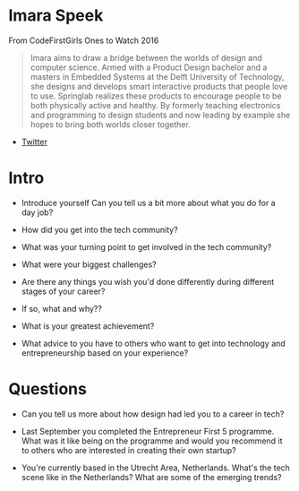 # Imara Speek

From CodeFirstGirls Ones to Watch 2016
> Imara aims to draw a bridge between the worlds of design and computer science. Armed with a Product Design bachelor and a masters in Embedded Systems at the Delft University of Technology, she designs and develops smart interactive products that people love to use. Springlab realizes these products to encourage people to be both physically active and healthy. By formerly teaching electronics and programming to design students and now leading by example she hopes to bring both worlds closer together.

* [Twitter](https://twitter.com/imaraspeek)


# Intro

* Introduce yourself Can you tell us a bit more about what you do for a day job?

* How did you get into the tech community?

* What was your turning point to get involved in the tech community?

* What were your biggest challenges?

* Are there any things you wish you'd done differently during different stages of your career?

* If so, what and why??

* What is your greatest achievement?

* What advice to you have to others who want to get into technology and entrepreneurship based on your experience?


# Questions

* Can you tell us more about how design had led you to a career in tech?

* Last September you completed the Entrepreneur First 5 programme. What was it like being on the programme and would you recommend it to others who are interested in creating their own startup?

* You're currently based in the Utrecht Area, Netherlands. What's the tech scene like in the Netherlands? What are some of the emerging trends?

